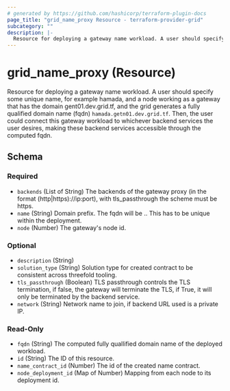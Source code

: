 ```yaml
---
# generated by https://github.com/hashicorp/terraform-plugin-docs
page_title: "grid_name_proxy Resource - terraform-provider-grid"
subcategory: ""
description: |-
  Resource for deploying a gateway name workload. A user should specify some unique name, for example hamada, and a node working as a gateway that has the domain gent01.dev.grid.tf, and the grid generates a fully qualified domain name (fqdn) hamada.getn01.dev.grid.tf. Then, the user could connect this gateway workload to whichever backend services the user desires, making these backend services accessible through the computed fqdn.
---
```


# grid_name_proxy (Resource)

Resource for deploying a gateway name workload. A user should specify some unique name, for example hamada, and a node working as a gateway that has the domain gent01.dev.grid.tf, and the grid generates a fully qualified domain name (fqdn) `hamada.getn01.dev.grid.tf`. Then, the user could connect this gateway workload to whichever backend services the user desires, making these backend services accessible through the computed fqdn.



<!-- schema generated by tfplugindocs -->
## Schema

### Required

- `backends` (List of String) The backends of the gateway proxy (in the format (http|https)://ip:port), with tls_passthrough the scheme must be https.
- `name` (String) Domain prefix. The fqdn will be <name>.<gateway-domain>.  This has to be unique within the deployment.
- `node` (Number) The gateway's node id.

### Optional

- `description` (String)
- `solution_type` (String) Solution type for created contract to be consistent across threefold tooling.
- `tls_passthrough` (Boolean) TLS passthrough controls the TLS termination, if false, the gateway will terminate the TLS, if True, it will only be terminated by the backend service.
- `network` (String) Network name to join, if backend URL used is a private IP.

### Read-Only

- `fqdn` (String) The computed fully quallified domain name of the deployed workload.
- `id` (String) The ID of this resource.
- `name_contract_id` (Number) The id of the created name contract.
- `node_deployment_id` (Map of Number) Mapping from each node to its deployment id.


